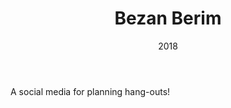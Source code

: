 ---
layout: ../../layouts/CreactionsLayout.astro
title: 'Bezan Berim'
url: ''
date: 2018
status: Stopped
body: 'A social media for planning hang-outs!'
---